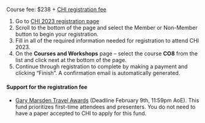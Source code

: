 Course fee: $238 + [CHI registration fee](https://cvent.me/YbG5VD)

<!-- If you are not yet registered for CHI: -->
1. Go to [CHI 2023 registration page](https://cvent.me/YbG5VD)
2. Scroll to the bottom of the page and select the Member or Non-Member button to begin your registration. 
3. Fill in all of the required information needed for registration to attend CHI 2023.
4. On the __Courses and Workshops__ page – select the course __CO8__ from the list and click next at the bottom of the page.
5. Continue through registration to complete by making a payment and clicking “Finish”. A confirmation email is automatically generated.
 
<!-- If you are adding a course to your existing registration:
1. Go to [CHI 2023 registration page](https://cvent.me/YbG5VD)
2. Scroll towards the bottom and click on the “Already Registered” option. Do not begin a new registration if you are already registered for CHI 2022.
3. Enter your email address and confirmation code – found in your confirmation email.
4. Click “Login” to proceed, then select “Modify Registration” towards the bottom on the next page.
5. Proceed through your registration (“Next” button until the Optional Items page) to add the desired course.
6. Select the course __CO7__ from the list and click “Next” at the bottom.
7. Follow through to complete the addition by making a payment and clicking “Finish”.
 -->

#### Support for the registration fee
* [Gary Marsden Travel Awards](https://sigchi.submittable.com/submit/165150/gary-marsden-travel-awards) (Deadline February 9th, 11:59pm AoE). This fund prioritizes first-time attendees and presenters. You do not need to have a paper accepted to CHI to apply for this fund.
